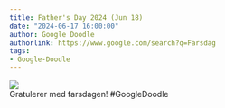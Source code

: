 ```yaml
---
title: Father's Day 2024 (Jun 18)
date: "2024-06-17 16:00:00"
author: Google Doodle
authorlink: https://www.google.com/search?q=Farsdag
tags:
- Google-Doodle
---
```

<img src="https://www.google.com/logos/doodles/2024/fathers-day-2024-jun-18-6753651837110388-l.png" referrerpolicy="no-referrer"><br>Gratulerer med farsdagen! #GoogleDoodle